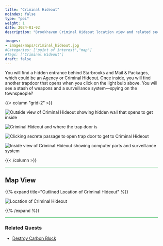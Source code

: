 ```yaml
---
title: "Criminal Hideout"
noindex: false
type: "poi"
weight: 1
date: 2024-01-02
description: "Brookhaven Criminal Hideout location view and related secrets"

images:
- images/maps/criminal_hideout.jpg
#Categories: ["point of interest","map"]
#Tags: ["Criminal Hideout"]
draft: false
--- 
```


You will find a hidden entrance behind Starbrooks and Mail & Packages, which could be an Agency or Criminal Hideout. Once inside, you will find another trapdoor that opens when you click on the light bulb above. You will see a stash of weapons and a surveillance system—spying on the townspeople?

{{< column "grid-2" >}}


![Outside view of Criminal Hideout showing hidden wall that opens to get inside](/images/maps/criminal_hideout.jpg)

![Criminal Hideout and where the trap door is](/images/maps/criminal_hideout_to_trap_door.gif)

![Clicking secrete passage to open trap door to get to Criminal Hideout](/images/maps/criminal_hideout_click_trap_door.gif)

![Inside view of Criminal Hideout showing computer parts and surveillance system](/images/maps/criminal_hideout_inside.jpg)


{{< /column >}}

<hr style="background-color: #28b44c" size=8>

## Map View

{{% expand title="Outlined Location of Criminal Hideout" %}}

![Location of Criminal Hideout](/images/maps/criminal-hideout.png)

{{% /expand %}}


<hr style="background-color: #28b44c" size=8>


### Related Quests

- [Destroy Carbon Block](/lore/quests/destroy_carbon_blocks)